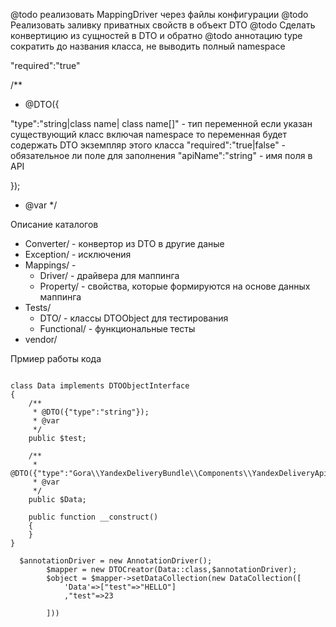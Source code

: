 @todo реализовать MappingDriver через файлы конфигурации 
@todo Реализовать заливку приватных свойств в объект DTO
@todo Сделать конвертицию из сущностей в DTO и обратно
@todo аннотацию type сократить до названия класса, не выводить полный namespace


"required":"true"

/**
 * @DTO({
 
 
 "type":"string|class name| class name[]" - тип переменной если указан существующий класс включая namespace то переменная будет содержать DTO экземпляр этого класса
 "required":"true|false" - обязательное ли поле для заполнения 
 "apiName":"string" - имя поля в API 
  
 });
 * @var
 */
 
 
  Описание каталогов
  * Converter/ - конвертор из DTO в другие даные
  * Exception/ - исключения
  * Mappings/ - 
    * Driver/ -  драйвера для маппинга
    * Property/ - свойства, которые формируются на основе данных маппинга
  * Tests/  
    * DTO/  - классы DTOObject для тестирования 
    * Functional/ - функциональные тесты
  * vendor/
 
 
 Прмиер работы кода
 ````
 
 class Data implements DTOObjectInterface
 {
     /**
      * @DTO({"type":"string"});
      * @var
      */
     public $test;
 
     /**
      * @DTO({"type":"Gora\\YandexDeliveryBundle\\Components\\YandexDeliveryApi\\DTO\\SearchDeliveryList\\Data","required":"false"});
      * @var
      */
     public $Data;
 
     public function __construct()
     {
     }
 }
 
   $annotationDriver = new AnnotationDriver();
         $mapper = new DTOCreator(Data::class,$annotationDriver);
         $object = $mapper->setDataCollection(new DataCollection([
             'Data'=>["test"=>"HELLO"]
             ,"test"=>23
 
         ]))
         
 ````